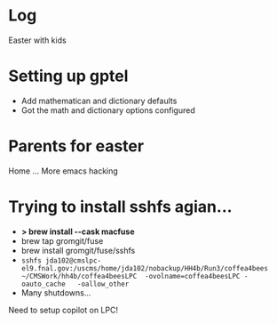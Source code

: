 
# Log

Easter with kids

# Setting up gptel
- Add mathematican and dictionary defaults
- Got the math and dictionary options configured

# Parents for easter


Home ... More emacs hacking

# Trying to install sshfs agian...
- **> brew install --cask macfuse**
- brew tap gromgit/fuse
- brew install gromgit/fuse/sshfs
- `sshfs jda102@cmslpc-el9.fnal.gov:/uscms/home/jda102/nobackup/HH4b/Run3/coffea4bees ~/CMSWork/hh4b/coffea4beesLPC  -ovolname=coffea4beesLPC -oauto_cache   -oallow_other`
- Many shutdowns...


Need to setup copilot on LPC!